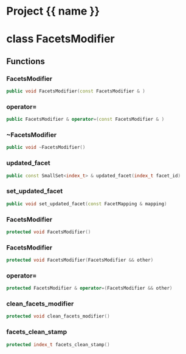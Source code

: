<script setup>
import {useRoute} from 'vitepress'
const {path} = useRoute()
const tokens = path.split('/')
const words = tokens[2].split('-');
for (let i = 0; i < words.length; i++) {
    words[i] = words[i].charAt(0).toUpperCase() + words[i].slice(1);
    words[i] = words[i].replace('geode', 'Geode')
}
const name = words.join('-');
</script>
# Project {{ name }}

# class FacetsModifier


## Functions

### FacetsModifier

```cpp
public void FacetsModifier(const FacetsModifier & )
```


### operator=

```cpp
public FacetsModifier & operator=(const FacetsModifier & )
```


### ~FacetsModifier

```cpp
public void ~FacetsModifier()
```


### updated_facet

```cpp
public const SmallSet<index_t> & updated_facet(index_t facet_id)
```


### set_updated_facet

```cpp
public void set_updated_facet(const FacetMapping & mapping)
```


### FacetsModifier

```cpp
protected void FacetsModifier()
```


### FacetsModifier

```cpp
protected void FacetsModifier(FacetsModifier && other)
```


### operator=

```cpp
protected FacetsModifier & operator=(FacetsModifier && other)
```


### clean_facets_modifier

```cpp
protected void clean_facets_modifier()
```


### facets_clean_stamp

```cpp
protected index_t facets_clean_stamp()
```




